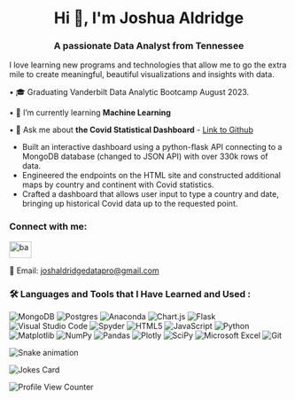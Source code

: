 <h1 align="center">Hi 👋, I'm Joshua Aldridge</h1>
<h3 align="center">A passionate Data Analyst from Tennessee</h3>

I love learning new programs and technologies that allow me to go the extra mile to create meaningful, beautiful visualizations and insights with data.

• :mortar_board: Graduating Vanderbilt Data Analytic Bootcamp August 2023.

• 🌱 I’m currently learning **Machine Learning**

• 💬 Ask me about **the Covid Statistical Dashboard** - [Link to Github](https://github.com/B-Aldridge/Covid-Statistical-Dashboard)

- Built an interactive dashboard using a python-flask API connecting to a MongoDB database (changed to JSON API) with over 330k rows of data.
- Engineered the endpoints on the HTML site and constructed additional maps by country and continent with Covid statistics.
- Crafted a dashboard that allows user input to type a country and date, bringing up historical Covid data up to the requested point.

<h3 align="left">Connect with me:</h3>
<p align="left">
<a href="https://www.linkedin.com/in/josh-blake-aldridge/" target="blank"><img align="center" src="https://raw.githubusercontent.com/rahuldkjain/github-profile-readme-generator/master/src/images/icons/Social/linked-in-alt.svg" alt="ba" height="30" width="40" /></a>
  
📧 Email: [joshaldridgedatapro@gmail.com](mailto:joshaldridgedatapro@gmail.com)

</p>


### :hammer_and_wrench: Languages and Tools that I Have Learned and Used :

![MongoDB](https://img.shields.io/badge/MongoDB-%234ea94b.svg?style=for-the-badge&logo=mongodb&logoColor=white)
![Postgres](https://img.shields.io/badge/postgres-%23316192.svg?style=for-the-badge&logo=postgresql&logoColor=white)
![Anaconda](https://img.shields.io/badge/Anaconda-%2344A833.svg?style=for-the-badge&logo=anaconda&logoColor=white)
![Chart.js](https://img.shields.io/badge/chart.js-F5788D.svg?style=for-the-badge&logo=chart.js&logoColor=white)
![Flask](https://img.shields.io/badge/flask-%23000.svg?style=for-the-badge&logo=flask&logoColor=white)
![Visual Studio Code](https://img.shields.io/badge/Visual%20Studio%20Code-0078d7.svg?style=for-the-badge&logo=visual-studio-code&logoColor=white)
![Spyder](https://img.shields.io/badge/Spyder-838485?style=for-the-badge&logo=spyder%20ide&logoColor=maroon)
![HTML5](https://img.shields.io/badge/html5-%23E34F26.svg?style=for-the-badge&logo=html5&logoColor=white)
![JavaScript](https://img.shields.io/badge/javascript-%23323330.svg?style=for-the-badge&logo=javascript&logoColor=%23F7DF1E)
![Python](https://img.shields.io/badge/python-3670A0?style=for-the-badge&logo=python&logoColor=ffdd54)
![Matplotlib](https://img.shields.io/badge/Matplotlib-%23ffffff.svg?style=for-the-badge&logo=Matplotlib&logoColor=black)
![NumPy](https://img.shields.io/badge/numpy-%23013243.svg?style=for-the-badge&logo=numpy&logoColor=white)
![Pandas](https://img.shields.io/badge/pandas-%23150458.svg?style=for-the-badge&logo=pandas&logoColor=white)
![Plotly](https://img.shields.io/badge/Plotly-%233F4F75.svg?style=for-the-badge&logo=plotly&logoColor=white)
![SciPy](https://img.shields.io/badge/SciPy-%230C55A5.svg?style=for-the-badge&logo=scipy&logoColor=%white)
![Microsoft Excel](https://img.shields.io/badge/Microsoft_Excel-217346?style=for-the-badge&logo=microsoft-excel&logoColor=white)
![Git](https://img.shields.io/badge/git-%23F05033.svg?style=for-the-badge&logo=git&logoColor=white)


![Snake animation](https://github.com/B-Aldridge/B-Aldridge/blob/output/github-contribution-grid-snake.svg)

![Jokes Card](https://readme-jokes.vercel.app/api)



![Profile View Counter](https://komarev.com/ghpvc/?username=B-Aldridge)

